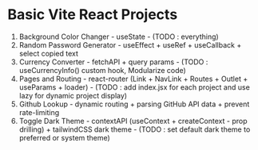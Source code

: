 # Basic Vite React Projects

1. Background Color Changer - useState - (TODO : everything)
2. Random Password Generator - useEffect + useRef + useCallback + select copied text
3. Currency Converter - fetchAPI + query params - (TODO : useCurrencyInfo() custom hook, Modularize code)
4. Pages and Routing - react-router (Link + NavLink + Routes + Outlet + useParams + loader) - (TODO : add index.jsx for each project and use lazy for dynamic project display)
5. Github Lookup - dynamic routing + parsing GitHub API data + prevent rate-limiting
6. Toggle Dark Theme - contextAPI (useContext + createContext - prop drilling) + tailwindCSS dark theme - (TODO : set default dark theme to preferred or system theme)
